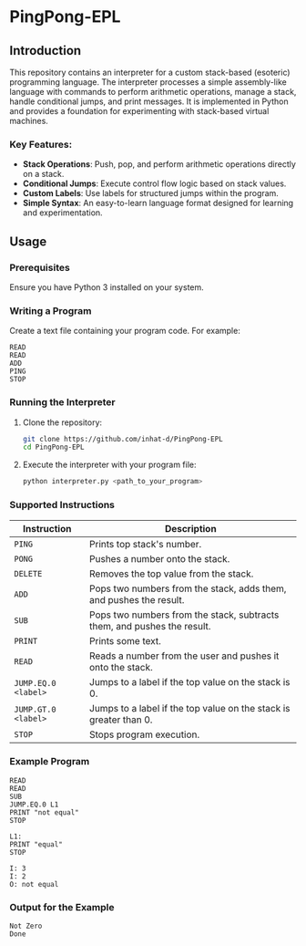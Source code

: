 # PingPong-EPL

## Introduction

This repository contains an interpreter for a custom stack-based (esoteric) programming language. The interpreter processes a simple assembly-like language with commands to perform arithmetic operations, manage a stack, handle conditional jumps, and print messages. It is implemented in Python and provides a foundation for experimenting with stack-based virtual machines.

### Key Features:
- **Stack Operations**: Push, pop, and perform arithmetic operations directly on a stack.
- **Conditional Jumps**: Execute control flow logic based on stack values.
- **Custom Labels**: Use labels for structured jumps within the program.
- **Simple Syntax**: An easy-to-learn language format designed for learning and experimentation.

## Usage

### Prerequisites
Ensure you have Python 3 installed on your system.

### Writing a Program
Create a text file containing your program code. For example:

```
READ
READ
ADD
PING
STOP
```

### Running the Interpreter
1. Clone the repository:
   ```bash
   git clone https://github.com/inhat-d/PingPong-EPL
   cd PingPong-EPL
   ```

2. Execute the interpreter with your program file:
   ```bash
   python interpreter.py <path_to_your_program>
   ```

### Supported Instructions
| **Instruction**  | **Description**                                                                 |
|-------------------|---------------------------------------------------------------------------------|
| `PING`            | Prints top stack's number.                                                    |
| `PONG`            | Pushes a number onto the stack.                                               |
| `DELETE`          | Removes the top value from the stack.                                         |
| `ADD`             | Pops two numbers from the stack, adds them, and pushes the result.            |
| `SUB`             | Pops two numbers from the stack, subtracts them, and pushes the result.       |
| `PRINT`           | Prints some text.                                                             |
| `READ`            | Reads a number from the user and pushes it onto the stack.                    |
| `JUMP.EQ.0 <label>`| Jumps to a label if the top value on the stack is 0.                         |
| `JUMP.GT.0 <label>`| Jumps to a label if the top value on the stack is greater than 0.            |
| `STOP`            | Stops program execution.                                                      |

### Example Program
```assembly
READ
READ
SUB
JUMP.EQ.0 L1
PRINT "not equal"
STOP

L1:
PRINT "equal"
STOP
```

```
I: 3
I: 2
O: not equal
```

### Output for the Example
```
Not Zero
Done
